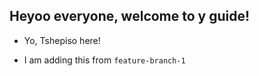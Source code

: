 ## Heyoo everyone, welcome to y guide!

- Yo, Tshepiso here!

- I am adding this from `feature-branch-1 ` 